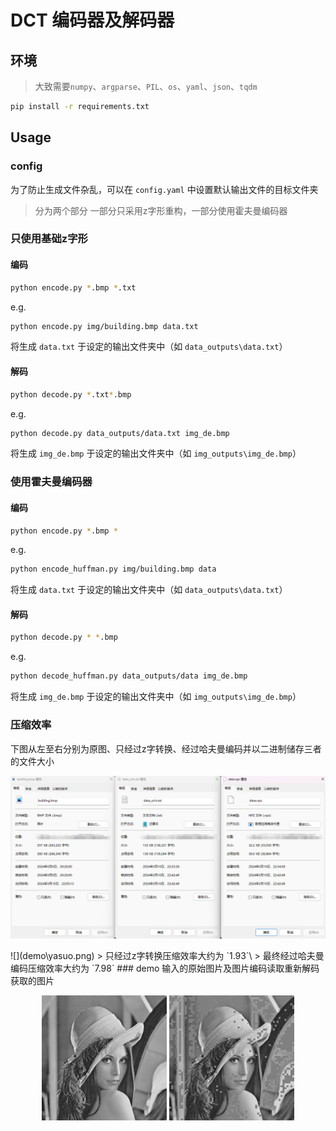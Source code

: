 # DCT 编码器及解码器
## 环境
> 大致需要`numpy`、`argparse`、`PIL`、`os`、`yaml`、`json`、`tqdm`
```bash
pip install -r requirements.txt
```
## Usage
### config
为了防止生成文件杂乱，可以在 `config.yaml` 中设置默认输出文件的目标文件夹
> 分为两个部分 一部分只采用z字形重构，一部分使用霍夫曼编码器
### 只使用基础z字形
#### 编码
```bash
python encode.py *.bmp *.txt
```
e.g.
```bash
python encode.py img/building.bmp data.txt
```
将生成 `data.txt` 于设定的输出文件夹中（如 `data_outputs\data.txt`）
#### 解码
```bash
python decode.py *.txt*.bmp
```
e.g.
```bash
python decode.py data_outputs/data.txt img_de.bmp
```
将生成 `img_de.bmp` 于设定的输出文件夹中（如 `img_outputs\img_de.bmp`）
### 使用霍夫曼编码器
#### 编码
```bash
python encode.py *.bmp *
```
e.g.
```bash
python encode_huffman.py img/building.bmp data
```
将生成 `data.txt` 于设定的输出文件夹中（如 `data_outputs\data.txt`）
#### 解码
```bash
python decode.py * *.bmp
```
e.g.
```bash
python decode_huffman.py data_outputs/data img_de.bmp
```
将生成 `img_de.bmp` 于设定的输出文件夹中（如 `img_outputs\img_de.bmp`）
### 压缩效率
下图从左至右分别为原图、只经过z字转换、经过哈夫曼编码并以二进制储存三者的文件大小
<p align="center">
  <img src="demo\yasuo.png">
</p>
![](demo\yasuo.png)
> 只经过z字转换压缩效率大约为 `1.93`\
> 最终经过哈夫曼编码压缩效率大约为 `7.98`
### demo
输入的原始图片及图片编码读取重新解码获取的图片
<p align="center">
  <img src="demo/Lenna_gray.bmp" width="200" alt="Image 1">
  <img src="demo/img_de.bmp" width="200" alt="Image 2">
</p>
